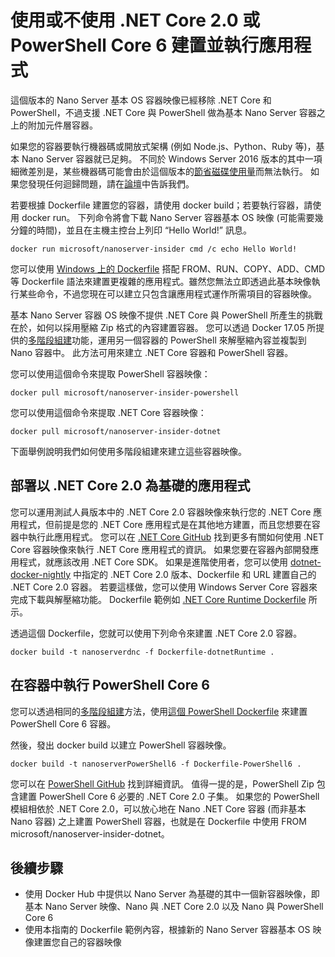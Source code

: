 # <a name="build-and-run-an-application-with-or-without-net-core-20-or-powershell-core-6"></a>使用或不使用 .NET Core 2.0 或 PowerShell Core 6 建置並執行應用程式

這個版本的 Nano Server 基本 OS 容器映像已經移除 .NET Core 和 PowerShell，不過支援 .NET Core 與 PowerShell 做為基本 Nano Server 容器之上的附加元件層容器。  

如果您的容器要執行機器碼或開放式架構 (例如 Node.js、Python、Ruby 等)，基本 Nano Server 容器就已足夠。  不同於 Windows Server 2016 版本的其中一項細微差別是，某些機器碼可能會由於這個版本的[節省磁碟使用量](https://docs.microsoft.com/windows-server/get-started/nano-in-semi-annual-channel)而無法執行。 如果您發現任何迴歸問題，請在[論壇](https://social.msdn.microsoft.com/Forums/home?forum=windowscontainers)中告訴我們。 

若要根據 Dockerfile 建置您的容器，請使用 docker build；若要執行容器，請使用 docker run。  下列命令將會下載 Nano Server 容器基本 OS 映像 (可能需要幾分鐘的時間)，並且在主機主控台上列印 “Hello World!” 訊息。

```
docker run microsoft/nanoserver-insider cmd /c echo Hello World!
```

您可以使用 [Windows 上的 Dockerfile](https://docs.microsoft.com/virtualization/windowscontainers/manage-docker/manage-windows-dockerfile) 搭配 FROM、RUN、COPY、ADD、CMD 等 Dockerfile 語法來建置更複雜的應用程式。雖然您無法立即透過此基本映像執行某些命令，不過您現在可以建立只包含讓應用程式運作所需項目的容器映像。

基本 Nano Server 容器 OS 映像不提供 .NET Core 與 PowerShell 所產生的挑戰在於，如何以採用壓縮 Zip 格式的內容建置容器。 您可以透過 Docker 17.05 所提供的[多階段組建](https://docs.docker.com/engine/userguide/eng-image/multistage-build/)功能，運用另一個容器的 PowerShell 來解壓縮內容並複製到 Nano 容器中。 此方法可用來建立 .NET Core 容器和 PowerShell 容器。 

您可以使用這個命令來提取 PowerShell 容器映像：

```
docker pull microsoft/nanoserver-insider-powershell
```

您可以使用這個命令來提取 .NET Core 容器映像：

```
docker pull microsoft/nanoserver-insider-dotnet
```

下面舉例說明我們如何使用多階段組建來建立這些容器映像。

## <a name="deploy-apps-based-on-net-core-20"></a>部署以 .NET Core 2.0 為基礎的應用程式
您可以運用測試人員版本中的 .NET Core 2.0 容器映像來執行您的 .NET Core 應用程式，但前提是您的 .NET Core 應用程式是在其他地方建置，而且您想要在容器中執行此應用程式。  您可以在 [.NET Core GitHub](https://github.com/dotnet/dotnet-docker-nightly) 找到更多有關如何使用 .NET Core 容器映像來執行 .NET Core 應用程式的資訊。  如果您要在容器內部開發應用程式，就應該改用 .NET Core SDK。  如果是進階使用者，您可以使用 [dotnet-docker-nightly](https://github.com/dotnet/dotnet-docker-nightly/tree/master/2.0) 中指定的 .NET Core 2.0 版本、Dockerfile 和 URL 建置自己的 .NET Core 2.0 容器。 若要這樣做，您可以使用 Windows Server Core 容器來完成下載與解壓縮功能。  Dockerfile 範例如 [.NET Core Runtime Dockerfile](https://github.com/dotnet/dotnet-docker-nightly/blob/master/2.0/runtime/nanoserver-insider/amd64/Dockerfile) 所示。


透過這個 Dockerfile，您就可以使用下列命令來建置 .NET Core 2.0 容器。

```
docker build -t nanoserverdnc -f Dockerfile-dotnetRuntime .
```

## <a name="run-powershell-core-6-in-a-container"></a>在容器中執行 PowerShell Core 6
您可以透過相同的[多階段組建](https://docs.docker.com/engine/userguide/eng-image/multistage-build/)方法，使用[這個 PowerShell Dockerfile](https://github.com/PowerShell/PowerShell-Docker/blob/master/release/stable/nanoserver/docker/Dockerfile) 來建置 PowerShell Core 6 容器。


然後，發出 docker build 以建立 PowerShell 容器映像。

``` 
docker build -t nanoserverPowerShell6 -f Dockerfile-PowerShell6 .
```

您可以在 [PowerShell GitHub](https://github.com/PowerShell/PowerShell-Docker/tree/master/release) 找到詳細資訊。  值得一提的是，PowerShell Zip 包含建置 PowerShell Core 6 必要的 .NET Core 2.0 子集。  如果您的 PowerShell 模組相依於 .NET Core 2.0，可以放心地在 Nano .NET Core 容器 (而非基本 Nano 容器) 之上建置 PowerShell 容器，也就是在 Dockerfile 中使用 FROM microsoft/nanoserver-insider-dotnet。 

## <a name="next-steps"></a>後續步驟
- 使用 Docker Hub 中提供以 Nano Server 為基礎的其中一個新容器映像，即基本 Nano Server 映像、Nano 與 .NET Core 2.0 以及 Nano 與 PowerShell Core 6
- 使用本指南的 Dockerfile 範例內容，根據新的 Nano Server 容器基本 OS 映像建置您自己的容器映像 
